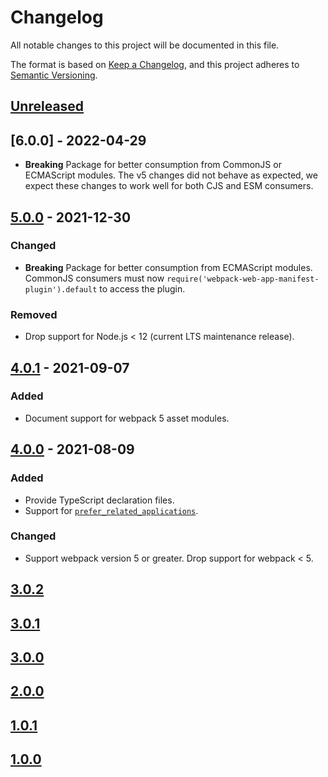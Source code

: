 # Changelog

All notable changes to this project will be documented in this file.

The format is based on [Keep a Changelog](https://keepachangelog.com/en/1.0.0/),
and this project adheres to [Semantic Versioning](https://semver.org/spec/v2.0.0.html).

## [Unreleased]

## [6.0.0] - 2022-04-29

- **Breaking** Package for better consumption from CommonJS or ECMAScript modules. The v5 changes
  did not behave as expected, we expect these changes to work well for both CJS and ESM consumers.

## [5.0.0] - 2021-12-30

### Changed

- **Breaking** Package for better consumption from ECMAScript modules. CommonJS consumers must now
  `require('webpack-web-app-manifest-plugin').default` to access the plugin.

### Removed

- Drop support for Node.js < 12 (current LTS maintenance release).

## [4.0.1] - 2021-09-07

### Added

- Document support for webpack 5 asset modules.

## [4.0.0] - 2021-08-09

### Added

- Provide TypeScript declaration files.
- Support for [`prefer_related_applications`](https://developer.mozilla.org/en-US/docs/Web/Manifest/prefer_related_applications).

### Changed

- Support webpack version 5 or greater. Drop support for webpack < 5.

## [3.0.2]

## [3.0.1]

## [3.0.0]

## [2.0.0]

## [1.0.1]

## [1.0.0]

[unreleased]: https://github.com/tumblr/webpack-web-app-manifest-plugin/compare/5.0.0...HEAD
[5.0.0]: https://github.com/tumblr/webpack-web-app-manifest-plugin/compare/4.0.1...5.0.0
[4.0.1]: https://github.com/tumblr/webpack-web-app-manifest-plugin/compare/4.0.0...4.0.1
[4.0.0]: https://github.com/tumblr/webpack-web-app-manifest-plugin/compare/3.0.2...4.0.0
[3.0.2]: https://github.com/tumblr/webpack-web-app-manifest-plugin/compare/3.0.1...3.0.2
[3.0.1]: https://github.com/tumblr/webpack-web-app-manifest-plugin/compare/3.0.0...3.0.1
[3.0.0]: https://github.com/tumblr/webpack-web-app-manifest-plugin/compare/2.0.0...3.0.0
[2.0.0]: https://github.com/tumblr/webpack-web-app-manifest-plugin/compare/1.0.1...2.0.0
[1.0.1]: https://github.com/tumblr/webpack-web-app-manifest-plugin/compare/1.0.0...1.0.1
[1.0.0]: https://github.com/tumblr/webpack-web-app-manifest-plugin/tree/1.0.0
